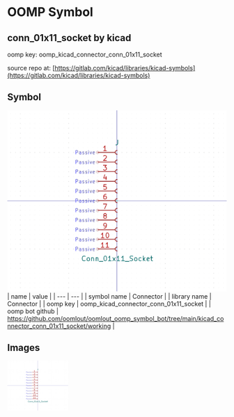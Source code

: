 # OOMP Symbol  
## conn_01x11_socket  by kicad  
  
oomp key: oomp_kicad_connector_conn_01x11_socket  
  
source repo at: [https://gitlab.com/kicad/libraries/kicad-symbols](https://gitlab.com/kicad/libraries/kicad-symbols)  
## Symbol  
  
[![working.png](working_600.png)](working.png)  
| name | value | 
| --- | --- | 
| symbol name | Connector | 
| library name | Connector | 
| oomp key | oomp_kicad_connector_conn_01x11_socket | 
| oomp bot github | https://github.com/oomlout/oomlout_oomp_symbol_bot/tree/main/kicad_connector_conn_01x11_socket/working | 
## Images  
  
[![working.png](working_140.png)](working.png)  
